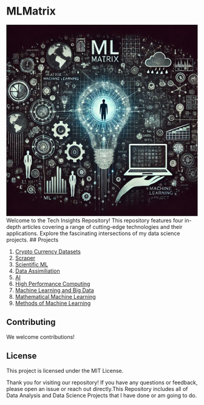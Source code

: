 # MLMatrix
<img src='https://github.com/parsabe/MLMatrix/blob/master/logo.png'>
Welcome to the Tech Insights Repository! This repository features four in-depth articles covering a range of cutting-edge technologies and their applications. Explore the fascinating intersections of my data science projects.
## Projects

1. <a href='https://github.com/parsabe/MLMatrix/tree/master/src/Crypto%20Currency%20Datasets'>Crypto Currency Datasets</a>
2. <a href='https://github.com/parsabe/MLMatrix/tree/master/src/Scraper'>Scraper</a>
3. <a href='https://github.com/parsabe/MLMatrix/tree/master/src/Scientific%20ML'>Scientific ML</a>
4. <a href='https://github.com/parsabe/MLMatrix/tree/master/src/Data%20Assimiliation'>Data Assimiliation</a>
5. <a href='https://github.com/parsabe/MLMatrix/tree/master/src/AI'>AI</a>
6. <a href='https://github.com/parsabe/MLMatrix/tree/master/src/High%20Performance%20Computingn'>High Performance Computing</a>
7. <a href='https://github.com/parsabe/MLMatrix/tree/master/src/Introduction%20of%20machine%20learning'>Machine Learning and Big Data</a>
8. <a href='https://github.com/parsabe/MLMatrix/tree/master/src/Mathematical%20Machine%20Learning'>Mathematical Machine Learning</a>
9. <a href='https://github.com/parsabe/MLMatrix/tree/master/src/Methods%20of%20Machine%20Learning'>Methods of Machine Learning</a>


## Contributing

We welcome contributions! 

## License

This project is licensed under the MIT License. 


Thank you for visiting our repository! If you have any questions or feedback, please open an issue or reach out directly.This Repository includes all of Data Analysis and Data Science Projects that I have done or am going to do.

